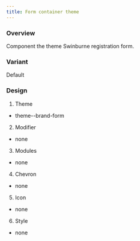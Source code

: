 ```yaml
---
title: Form container theme
---
```

### Overview
 Component the theme Swinburne registration form.
### Variant
 Default
### Design
1. Theme
 * theme--brand-form
2. Modifier
 * none
3. Modules
 * none
4. Chevron
 * none
5. Icon
 * none
6. Style
 * none 
